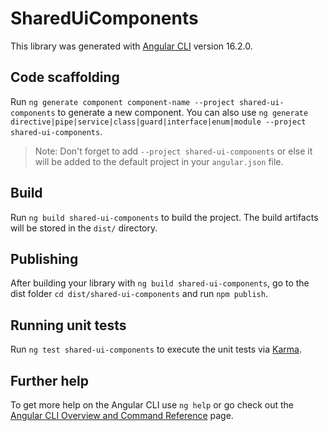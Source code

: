 # SharedUiComponents

This library was generated with [Angular CLI](https://github.com/angular/angular-cli) version 16.2.0.

## Code scaffolding

Run `ng generate component component-name --project shared-ui-components` to generate a new component. You can also use `ng generate directive|pipe|service|class|guard|interface|enum|module --project shared-ui-components`.
> Note: Don't forget to add `--project shared-ui-components` or else it will be added to the default project in your `angular.json` file. 

## Build

Run `ng build shared-ui-components` to build the project. The build artifacts will be stored in the `dist/` directory.

## Publishing

After building your library with `ng build shared-ui-components`, go to the dist folder `cd dist/shared-ui-components` and run `npm publish`.

## Running unit tests

Run `ng test shared-ui-components` to execute the unit tests via [Karma](https://karma-runner.github.io).

## Further help

To get more help on the Angular CLI use `ng help` or go check out the [Angular CLI Overview and Command Reference](https://angular.io/cli) page.
